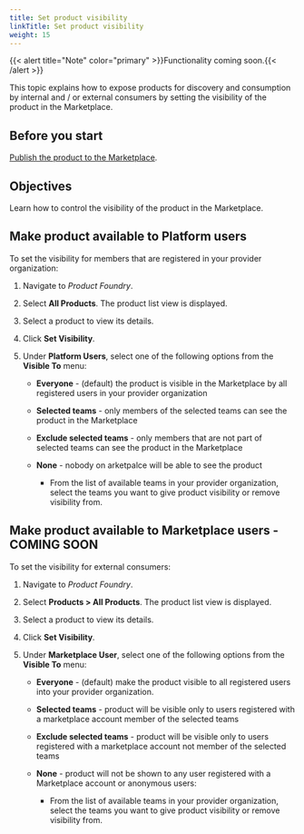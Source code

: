 ```yaml
---
title: Set product visibility
linkTitle: Set product visibility
weight: 15
---
```


{{< alert title="Note" color="primary" >}}Functionality coming soon.{{< /alert >}}

This topic explains how to expose products for discovery and consumption by internal and / or external consumers by setting the visibility of the product in the Marketplace.

## Before you start

[Publish the product to the Marketplace](/docs/manage_marketplace/publish_to_marketplace/).

## Objectives

Learn how to control the visibility of the product in the Marketplace.

## Make product available to Platform users

To set the visibility for members that are registered in your provider organization:

1. Navigate to *Product Foundry*.
2. Select **All Products**. The product list view is displayed.
3. Select a product to view its details.
4. Click **Set Visibility**.
5. Under **Platform Users**, select one of the following options from the **Visible To** menu:

    * **Everyone** - (default) the product is visible in the Marketplace by all registered users in your provider organization
    * **Selected teams** - only members of the selected teams can see the product in the Marketplace
    * **Exclude selected teams** - only members that are not part of selected teams can see the product in the Marketplace
    * **None** - nobody on arketpalce will be able to see the product

        * From the list of available teams in your provider organization, select the teams you want to give product visibility or remove visibility from.

## Make product available to Marketplace users - COMING SOON

To set the visibility for external consumers:

1. Navigate to *Product Foundry*.
2. Select **Products > All Products**. The product list view is displayed.
3. Select a product to view its details.
4. Click **Set Visibility**.
5. Under **Marketplace User**, select one of the following options from the **Visible To** menu:

    * **Everyone** - (default) make the product visible to all registered users into your provider organization.
    * **Selected teams** - product will be visible only to users registered with a marketplace account member of the selected teams
    * **Exclude selected teams** - product will be visible only to users registered with a marketplace account not member of the selected teams
    * **None** - product will not be shown to any user registered with a Marketplace account or anonymous users:

        * From the list of available teams in your provider organization, select the teams you want to give product visibility or remove visibility from.
